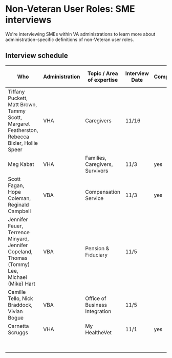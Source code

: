# Non-Veteran User Roles: SME interviews

We're interviewing SMEs within VA administrations to learn more about administration-specific definitions of non-Veteran user roles.

## Interview schedule

| Who                                                          | Administration | Topic / Area of expertise       | Interview Date | Completed? | Link to Notes |
| ------------------------------------------------------------ | -------------- | ------------------------------- | -------------- | ---------- | ------------- |
| Tiffany Puckett, Matt Brown, Tammy Scott, Margaret Featherston, Rebecca Bixler, Hollie Speer | VHA            | Caregivers                      | 11/16          |            |               |
| Meg Kabat                                                    | VHA            | Families, Caregivers, Survivors | 11/3           |  yes  |               |
| Scott Fagan, Hope Coleman, Reginald Campbell                 | VBA            | Compensation Service            | 11/3           | yes |               |
| Jennifer Feuer, Terrence Minyard, Jennifer Copeland, Thomas (Tommy) Lee, Michael (Mike) Hart | VBA            | Pension & Fiduciary             | 11/5           |            |               |
| Camille Tello, Nick Braddock, Vivian Bogue                   | VBA            | Office of Business Integration  | 11/5           |            |               |
| Carnetta Scruggs                                             | VHA            | My HealtheVet                   | 11/1           | yes  |               |
|                                                              |                |                                 |                |            |               |
|                                                              |                |                                 |                |            |               |
|                                                              |                |                                 |                |            |               |
|                                                              |                |                                 |                |            |               |
|                                                              |                |                                 |                |            |               |
|                                                              |                |                                 |                |            |               |
|                                                              |                |                                 |                |            |               |
|                                                              |                |                                 |                |            |           |

